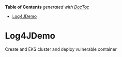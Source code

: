 <!-- START doctoc generated TOC please keep comment here to allow auto update -->
<!-- DON'T EDIT THIS SECTION, INSTEAD RE-RUN doctoc TO UPDATE -->
**Table of Contents**  *generated with [DocToc](https://github.com/thlorenz/doctoc)*

- [Log4JDemo](#log4jdemo)

<!-- END doctoc generated TOC please keep comment here to allow auto update -->

# Log4JDemo
Create and EKS cluster and deploy vulnerable container
